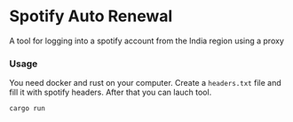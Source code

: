 # Spotify Auto Renewal

A tool for logging into a spotify account from the India region using a proxy 

### Usage

You need docker and rust on your computer.
Create a `headers.txt` file and fill it with spotify headers.
After that you can lauch tool.
```
cargo run
```